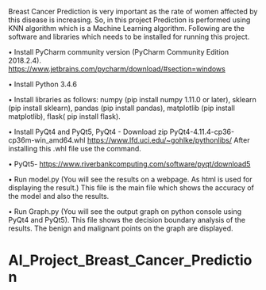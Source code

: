 Breast Cancer Prediction is very important as the rate of women affected by this disease is increasing. So, in this project Prediction is performed using KNN algorithm which is a Machine Learning algorithm. Following are the software and libraries which needs to be installed for running this project.

•	Install PyCharm community version (PyCharm Community Edition 2018.2.4). https://www.jetbrains.com/pycharm/download/#section=windows 

•	Install Python 3.4.6 

•	Install libraries as follows: numpy (pip install numpy 1.11.0 or later), sklearn (pip install sklearn), pandas (pip install pandas), matplotlib (pip install matplotlib), flask( pip install flask).

•	Install PyQt4 and PyQt5, PyQt4 - Download zip PyQt4-4.11.4-cp36-cp36m-win_amd64.whl
https://www.lfd.uci.edu/~gohlke/pythonlibs/ After installing this .whl file use the command. 

•	PyQt5- https://www.riverbankcomputing.com/software/pyqt/download5

•	Run model.py (You will see the results on a webpage. As html is used for displaying the result.) This file is the main file which shows 
the accuracy of the model and also the results.

•	Run Graph.py (You will see the output graph on python console using PyQt4 and PyQt5). This file shows the decision boundary analysis of the results. The benign and malignant points on the graph are displayed.

# AI_Project_Breast_Cancer_Prediction
